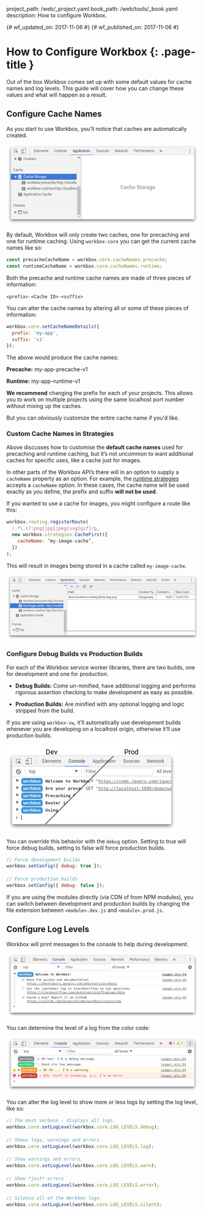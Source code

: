 project_path: /web/_project.yaml
book_path: /web/tools/_book.yaml
description: How to configure Workbox.

{# wf_updated_on: 2017-11-06 #}
{# wf_published_on: 2017-11-06 #}

# How to Configure Workbox {: .page-title }

Out of the box Workbox comes set up with some default values for cache names and log levels. This guide will cover how you can change these values and what will happen as a result.

## Configure Cache Names

As you start to use Workbox, you'll notice that caches are automatically created.

![Workbox Default Caches](../images/default-caches.png)

By default, Workbox will only create two caches, one for precaching and one for runtime caching. Using `workbox-core` you can get the current cache names like so:

```javascript
const precacheCacheName = workbox.core.cacheNames.precache;
const runtimeCacheName = workbox.core.cacheNames.runtime;
```

Both the precache and runtime cache names are made of three pieces of information:

`<prefix>-<Cache ID>-<suffix>`

You can alter the cache names by altering all or some of these pieces of information:

```javascript
workbox.core.setCacheNameDetails({
  prefix: 'my-app',
  suffix: 'v1'
});
```

The above would produce the cache names:

**Precache:** my-app-precache-v1

**Runtime:** my-app-runtime-v1

**We recommend** changing the prefix for each of your projects. This allows you to work on multiple projects using the same localhost port number without mixing up the caches.

But you can obviously customize the entire cache name if you'd like.

### Custom Cache Names in Strategies

Above discusses how to customise the **default cache names** used for precaching and runtime caching, but it’s not uncommon to want additional caches for specific uses, like a cache just for images.

In other parts of the Workbox API’s there will in an option to supply a `cacheName` property as an option. For example, the [runtime strategies](/web/tools/workbox/v3/modules/workbox-runtime-caching) accepts a `cacheName` option. In these cases, the cache name will be used exactly as you define, the prefix and suffix **will not be used**.

If you wanted to use a cache for images, you might configure a route like this:

```javascript
workbox.routing.registerRoute(
  /.*\.(?:png|jpg|jpeg|svg|gif)/g,
  new workbox.strategies.CacheFirst({
    cacheName: ‘my-image-cache’,
  })
);
```

This will result in images being stored in a cache called `my-image-cache`.

![Using a Custom Cache Name in Workbox](../images/custom-cache-name.png)

### Configure Debug Builds vs Production Builds

For each of the Workbox service worker libraries, there are two builds, one for development and one for production.

- **Debug Builds:** Come un-minified, have additional logging and performs rigorous assertion checking to make development as easy as possible.

- **Production Builds:** Are minified with any optional logging and logic stripped from the build.

If you are using `workbox-sw`, it’ll automatically use development builds whenever you are developing on a localhost origin, otherwise it’ll use production builds.

![Debug vs Production Builds of Workbox](../images/debug-vs-prod.png)

You can override this behavior with the `debug` option. Setting to true will force debug builds, setting to false will force production builds.

```javascript
// Force development builds
workbox.setConfig({ debug: true });

// Force production builds
workbox.setConfig({ debug: false });
```

If you are using the modules directly (via CDN of from NPM modules), you can switch between development and production builds by changing the file extension between `<module>.dev.js` and `<module>.prod.js`.

## Configure Log Levels

Workbox will print messages to the console to help during development.

![Workbox Welcome Message](../images/welcome-message.png)

You can determine the level of a log from the color code:

![Color coded logs in Workbox](../images/workbox-core_logs.png)

You can alter the log level to show more or less logs by setting the log level, like so:

```javascript
// The most verbose - displays all logs.
workbox.core.setLogLevel(workbox.core.LOG_LEVELS.debug);

// Shows logs, warnings and errors.
workbox.core.setLogLevel(workbox.core.LOG_LEVELS.log);

// Show warnings and errors.
workbox.core.setLogLevel(workbox.core.LOG_LEVELS.warn);

// Show *just* errors
workbox.core.setLogLevel(workbox.core.LOG_LEVELS.error);

// Silence all of the Workbox logs.
workbox.core.setLogLevel(workbox.core.LOG_LEVELS.silent);
```
